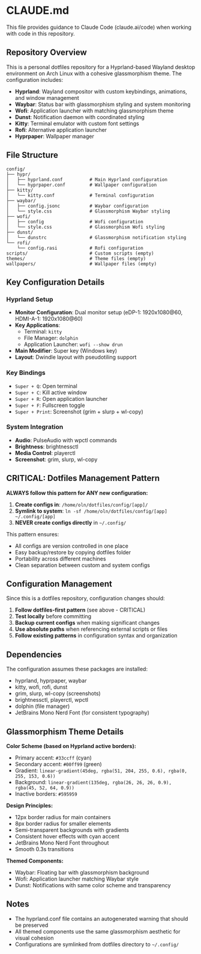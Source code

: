 # CLAUDE.md

This file provides guidance to Claude Code (claude.ai/code) when working with code in this repository.

## Repository Overview

This is a personal dotfiles repository for a Hyprland-based Wayland desktop environment on Arch Linux with a cohesive glassmorphism theme. The configuration includes:

- **Hyprland**: Wayland compositor with custom keybindings, animations, and window management
- **Waybar**: Status bar with glassmorphism styling and system monitoring
- **Wofi**: Application launcher with matching glassmorphism theme
- **Dunst**: Notification daemon with coordinated styling
- **Kitty**: Terminal emulator with custom font settings
- **Rofi**: Alternative application launcher
- **Hyprpaper**: Wallpaper manager

## File Structure

```
config/
├── hypr/
│   ├── hyprland.conf          # Main Hyprland configuration
│   └── hyprpaper.conf         # Wallpaper configuration
├── kitty/
│   └── kitty.conf             # Terminal configuration
├── waybar/
│   ├── config.jsonc           # Waybar configuration
│   └── style.css              # Glassmorphism Waybar styling
├── wofi/
│   ├── config                 # Wofi configuration
│   └── style.css              # Glassmorphism Wofi styling
├── dunst/
│   └── dunstrc                # Glassmorphism notification styling
└── rofi/
    └── config.rasi            # Rofi configuration
scripts/                       # Custom scripts (empty)
themes/                        # Theme files (empty)
wallpapers/                    # Wallpaper files (empty)
```

## Key Configuration Details

### Hyprland Setup
- **Monitor Configuration**: Dual monitor setup (eDP-1: 1920x1080@60, HDMI-A-1: 1920x1080@60)
- **Key Applications**: 
  - Terminal: `kitty`
  - File Manager: `dolphin`
  - Application Launcher: `wofi --show drun`
- **Main Modifier**: Super key (Windows key)
- **Layout**: Dwindle layout with pseudotiling support

### Key Bindings
- `Super + Q`: Open terminal
- `Super + C`: Kill active window
- `Super + R`: Open application launcher
- `Super + F`: Fullscreen toggle
- `Super + Print`: Screenshot (grim + slurp + wl-copy)

### System Integration
- **Audio**: PulseAudio with wpctl commands
- **Brightness**: brightnessctl
- **Media Control**: playerctl
- **Screenshot**: grim, slurp, wl-copy

## CRITICAL: Dotfiles Management Pattern

**ALWAYS follow this pattern for ANY new configuration:**

1. **Create configs in**: `/home/oln/dotfiles/config/[app]/`
2. **Symlink to system**: `ln -sf /home/oln/dotfiles/config/[app] ~/.config/[app]`
3. **NEVER create configs directly** in `~/.config/`

This pattern ensures:
- All configs are version controlled in one place
- Easy backup/restore by copying dotfiles folder
- Portability across different machines
- Clean separation between custom and system configs

## Configuration Management

Since this is a dotfiles repository, configuration changes should:

1. **Follow dotfiles-first pattern** (see above - CRITICAL)
2. **Test locally** before committing
3. **Backup current configs** when making significant changes
4. **Use absolute paths** when referencing external scripts or files
5. **Follow existing patterns** in configuration syntax and organization

## Dependencies

The configuration assumes these packages are installed:
- hyprland, hyprpaper, waybar
- kitty, wofi, rofi, dunst
- grim, slurp, wl-copy (screenshots)
- brightnessctl, playerctl, wpctl
- dolphin (file manager)
- JetBrains Mono Nerd Font (for consistent typography)

## Glassmorphism Theme Details

**Color Scheme (based on Hyprland active borders):**
- Primary accent: `#33ccff` (cyan)
- Secondary accent: `#00ff99` (green)  
- Gradient: `linear-gradient(45deg, rgba(51, 204, 255, 0.6), rgba(0, 255, 153, 0.6))`
- Background: `linear-gradient(135deg, rgba(26, 26, 26, 0.9), rgba(45, 52, 64, 0.9))`
- Inactive borders: `#595959`

**Design Principles:**
- 12px border radius for main containers
- 8px border radius for smaller elements
- Semi-transparent backgrounds with gradients
- Consistent hover effects with cyan accent
- JetBrains Mono Nerd Font throughout
- Smooth 0.3s transitions

**Themed Components:**
- Waybar: Floating bar with glassmorphism background
- Wofi: Application launcher matching Waybar style
- Dunst: Notifications with same color scheme and transparency

## Notes

- The hyprland.conf file contains an autogenerated warning that should be preserved
- All themed components use the same glassmorphism aesthetic for visual cohesion
- Configurations are symlinked from dotfiles directory to `~/.config/`
